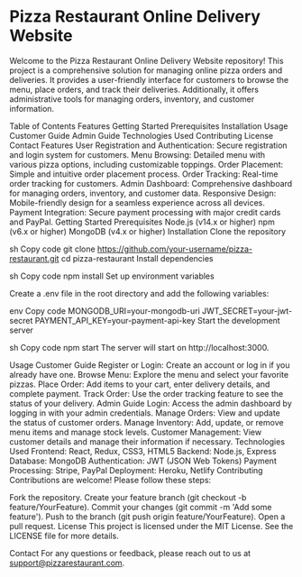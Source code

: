 # Pizza Restaurant Online Delivery Website
Welcome to the Pizza Restaurant Online Delivery Website repository! This project is a comprehensive solution for managing online pizza orders and deliveries. It provides a user-friendly interface for customers to browse the menu, place orders, and track their deliveries. Additionally, it offers administrative tools for managing orders, inventory, and customer information.

Table of Contents
Features
Getting Started
Prerequisites
Installation
Usage
Customer Guide
Admin Guide
Technologies Used
Contributing
License
Contact
Features
User Registration and Authentication: Secure registration and login system for customers.
Menu Browsing: Detailed menu with various pizza options, including customizable toppings.
Order Placement: Simple and intuitive order placement process.
Order Tracking: Real-time order tracking for customers.
Admin Dashboard: Comprehensive dashboard for managing orders, inventory, and customer data.
Responsive Design: Mobile-friendly design for a seamless experience across all devices.
Payment Integration: Secure payment processing with major credit cards and PayPal.
Getting Started
Prerequisites
Node.js (v14.x or higher)
npm (v6.x or higher)
MongoDB (v4.x or higher)
Installation
Clone the repository

sh
Copy code
git clone https://github.com/your-username/pizza-restaurant.git
cd pizza-restaurant
Install dependencies

sh
Copy code
npm install
Set up environment variables

Create a .env file in the root directory and add the following variables:

env
Copy code
MONGODB_URI=your-mongodb-uri
JWT_SECRET=your-jwt-secret
PAYMENT_API_KEY=your-payment-api-key
Start the development server

sh
Copy code
npm start
The server will start on http://localhost:3000.

Usage
Customer Guide
Register or Login: Create an account or log in if you already have one.
Browse Menu: Explore the menu and select your favorite pizzas.
Place Order: Add items to your cart, enter delivery details, and complete payment.
Track Order: Use the order tracking feature to see the status of your delivery.
Admin Guide
Login: Access the admin dashboard by logging in with your admin credentials.
Manage Orders: View and update the status of customer orders.
Manage Inventory: Add, update, or remove menu items and manage stock levels.
Customer Management: View customer details and manage their information if necessary.
Technologies Used
Frontend: React, Redux, CSS3, HTML5
Backend: Node.js, Express
Database: MongoDB
Authentication: JWT (JSON Web Tokens)
Payment Processing: Stripe, PayPal
Deployment: Heroku, Netlify
Contributing
Contributions are welcome! Please follow these steps:

Fork the repository.
Create your feature branch (git checkout -b feature/YourFeature).
Commit your changes (git commit -m 'Add some feature').
Push to the branch (git push origin feature/YourFeature).
Open a pull request.
License
This project is licensed under the MIT License. See the LICENSE file for more details.

Contact
For any questions or feedback, please reach out to us at support@pizzarestaurant.com.

